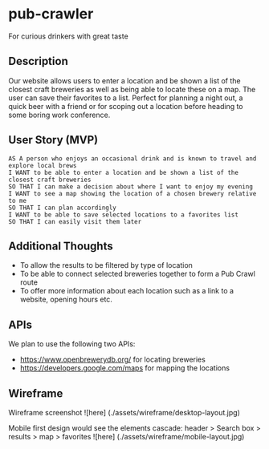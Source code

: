 # pub-crawler
For curious drinkers with great taste

## Description
Our website allows users to enter a location and be shown a list of the  closest craft breweries as well as being able to locate these on a map. The user can save their favorites to a list. Perfect for planning a night out, a quick beer with a friend or for scoping out a location before heading to some boring work conference.

## User Story (MVP)

```
AS A person who enjoys an occasional drink and is known to travel and explore local brews
I WANT to be able to enter a location and be shown a list of the closest craft breweries
SO THAT I can make a decision about where I want to enjoy my evening
I WANT to see a map showing the location of a chosen brewery relative to me
SO THAT I can plan accordingly
I WANT to be able to save selected locations to a favorites list
SO THAT I can easily visit them later
```

## Additional Thoughts
- To allow the results to be filtered by type of location
- To be able to connect selected breweries together to form a Pub Crawl route
- To offer more information about each location such as a link to a website, opening hours etc.

## APIs
We plan to use the following two APIs:
- https://www.openbrewerydb.org/ for locating breweries
- https://developers.google.com/maps for mapping the locations 

## Wireframe
Wireframe screenshot ![here] (./assets/wireframe/desktop-layout.jpg)  

Mobile first design would see the elements cascade: header > Search box > results > map > favorites ![here] (./assets/wireframe/mobile-layout.jpg)  